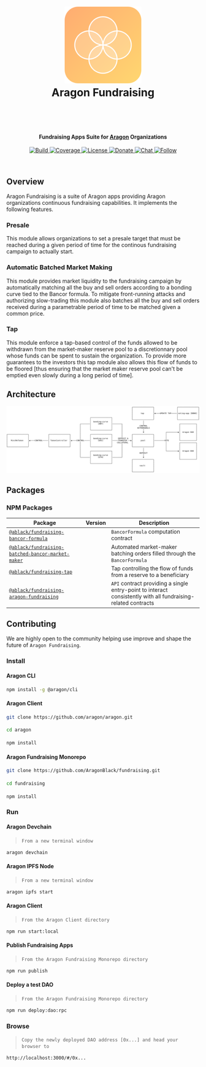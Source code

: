 <h1 align="center">
<br>

 <img src="./.github/images/icon.svg" alt="Aragon Fundraising" width="200">
  <br>
  Aragon Fundraising
  <br>
  <br>
</h1>

<br>
<h4 align="center">
  Fundraising Apps Suite for <a href="https://www.aragon.org" target="_blank">Aragon</a> Organizations
</h4>

<p align="center">
  <a href="https://badge.fury.io/js/electron-markdownify">
    <img
      src="https://travis-ci.org/AragonBlack/fundraising.svg?branch=next"
      alt="Build"
    >
  </a>
  <a href="https://coveralls.io/github/AragonBlack/fundraising?branch=next">
    <img
      src="https://coveralls.io/repos/github/AragonBlack/fundraising/badge.svg?branch=next"
      alt="Coverage"
    >
  </a>
  <a href="https://www.gnu.org/licenses/agpl-3.0">
    <img
      src="https://img.shields.io/badge/License-AGPL%20v3-blue.svg"
      alt="License"
    >
  </a>
  <a href="https://en.cryptobadges.io/donate/0x233373130f7d859c1d743d01b7dfa09b9667a69a">
    <img
      src="https://en.cryptobadges.io/badge/micro/0x233373130f7d859c1d743d01b7dfa09b9667a69a"
      alt="Donate"
    >
  </a>
  <a href="https://aragon.chat">
    <img
      src="https://img.shields.io/badge/chat-Rocket.Chat-GREEN"
      alt="Chat"
    >
  </a>
  <a href="https://twitter.com/AragonBlackTeam">
    <img 
      src="https://img.shields.io/twitter/follow/AragonBlackTeam?label=Follow"
      alt="Follow"
    >
  </a>
</p>

<br>


## Overview

Aragon Fundraising is a suite of Aragon apps providing Aragon organizations continuous fundraising capabilities. It implements the following features.

### Presale

This module allows organizations to set a presale target that must be reached during a given period of time for the continous fundraising campaign to actually start.

### Automatic Batched Market Making

This module provides market liquidity to the fundraising campaign by automatically matching all the buy and sell orders according to a bonding curve tied to the Bancor formula. To mitigate front-running attacks and authorizing slow-trading this module also batches all the buy and sell orders received during a parametrable period of time to be matched given a common price.

### Tap

This module enforce a tap-based control of the funds allowed to be withdrawn from the market-maker reserve pool to a discretionnary pool whose funds can be spent to sustain the organization. To provide more guarantees to the investors this tap module also allows this flow of funds to be floored [thus ensuring that the market maker reserve pool can't be emptied even slowly during a long period of time].


## Architecture

![Architecture](.github/images/architecture.svg)


## Packages


### NPM Packages

| Package                                                                                | Version | Description                                                                                                   |
| -------------------------------------------------------------------------------------- | ------- | ------------------------------------------------------------------------------------------------------------- |
| [`@ablack/fundraising-bancor-formula`](/apps/bancor-formula)                           |         | `BancorFormula` computation contract                                                                          |
| [`@ablack/fundraising-batched-bancor-market-maker`](/apps/batched-bancor-market-maker) |         | Automated market-maker batching orders filled through the `BancorFormula`                                     |
| [`@ablack/fundraising-tap`](/apps/tap)                                                 |         | Tap controlling the flow of funds from a reserve to a beneficiary                                             |
| [`@ablack/fundraising-aragon-fundraising`](/apps/aragon-fundraising)                   |         | `API` contract providing a single entry-point to interact consistently with all fundraising-related contracts |


## Contributing

We are highly open to the community helping use improve and shape the future of `Aragon Fundraising`.

### Install

#### Aragon CLI

```bash
npm install -g @aragon/cli
```

#### Aragon Client

```bash
git clone https://github.com/aragon/aragon.git

cd aragon

npm install
```

#### Aragon Fundraising Monorepo

```bash
git clone https://github.com/AragonBlack/fundraising.git

cd fundraising

npm install
```

### Run

#### Aragon Devchain
> `From a new terminal window`

```bash
aragon devchain
```

#### Aragon IPFS Node
> `From a new terminal window`

```bash
aragon ipfs start
```

#### Aragon Client
> `From the Aragon Client directory`

```bash
npm run start:local
```

#### Publish Fundraising Apps
> `From the Aragon Fundraising Monorepo directory`

```bash
npm run publish
```

#### Deploy a test DAO
> `From the Aragon Fundraising Monorepo directory`

```bash
npm run deploy:dao:rpc
```

### Browse

> `Copy the newly deployed DAO address [0x...] and head your browser to`
```bash 
http://localhost:3000/#/0x...
```

